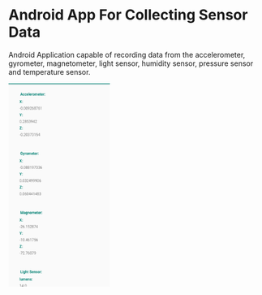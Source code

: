# Android App For Collecting Sensor Data

Android Application capable of recording data from the accelerometer, gyrometer, magnetometer, light sensor, humidity sensor, pressure sensor and temperature sensor. 


<img src="https://github.com/sanchezgrsa/Android-App-For-Collecting-Sensor-Data/blob/main/Images/Img1.png" width="200" height="400">
